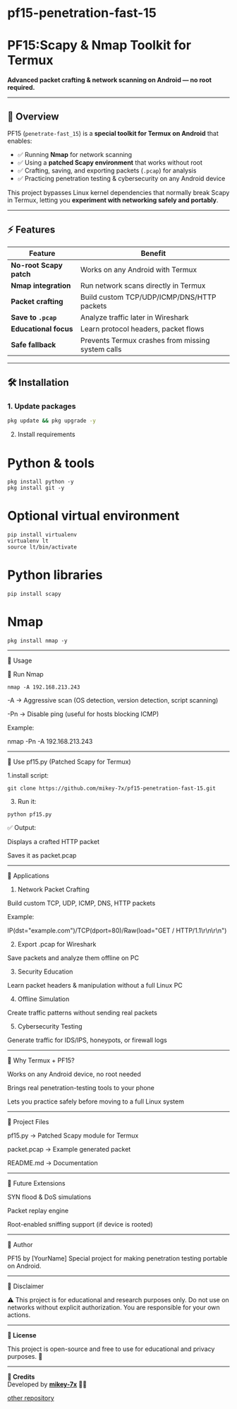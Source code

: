 # pf15-penetration-fast-15
# PF15:Scapy & Nmap Toolkit for Termux
**Advanced packet crafting & network scanning on Android — no root required.**

---

## 📌 Overview
PF15 (`penetrate-fast_15`) is a **special toolkit for Termux on Android** that enables:
- ✅ Running **Nmap** for network scanning
- ✅ Using a **patched Scapy environment** that works without root
- ✅ Crafting, saving, and exporting packets (`.pcap`) for analysis
- ✅ Practicing penetration testing & cybersecurity on any Android device

This project bypasses Linux kernel dependencies that normally break Scapy in Termux, letting you **experiment with networking safely and portably**.

---

## ⚡ Features
| Feature | Benefit |
|---------|---------|
| **No-root Scapy patch** | Works on any Android with Termux |
| **Nmap integration** | Run network scans directly in Termux |
| **Packet crafting** | Build custom TCP/UDP/ICMP/DNS/HTTP packets |
| **Save to `.pcap`** | Analyze traffic later in Wireshark |
| **Educational focus** | Learn protocol headers, packet flows |
| **Safe fallback** | Prevents Termux crashes from missing system calls |

---

## 🛠 Installation

### 1. Update packages
```bash
pkg update && pkg upgrade -y
```
2. Install requirements

# Python & tools
```
pkg install python -y
pkg install git -y
```

# Optional virtual environment
```
pip install virtualenv
virtualenv lt
source lt/bin/activate
```

# Python libraries
```
pip install scapy
```

# Nmap
```
pkg install nmap -y
```

---

🚀 Usage

🔹 Run Nmap
```
nmap -A 192.168.213.243
```
-A → Aggressive scan (OS detection, version detection, script scanning)

-Pn → Disable ping (useful for hosts blocking ICMP)


Example:

nmap -Pn -A 192.168.213.243


---

🔹 Use pf15.py (Patched Scapy for Termux)

1.install script:
```
git clone https://github.com/mikey-7x/pf15-penetration-fast-15.git
```

3. Run it:
```
python pf15.py
```

✅ Output:

Displays a crafted HTTP packet

Saves it as packet.pcap



---

🎯 Applications

1. Network Packet Crafting

Build custom TCP, UDP, ICMP, DNS, HTTP packets

Example:

IP(dst="example.com")/TCP(dport=80)/Raw(load="GET / HTTP/1.1\r\n\r\n")



2. Export .pcap for Wireshark

Save packets and analyze them offline on PC



3. Security Education

Learn packet headers & manipulation without a full Linux PC



4. Offline Simulation

Create traffic patterns without sending real packets



5. Cybersecurity Testing

Generate traffic for IDS/IPS, honeypots, or firewall logs





---

📱 Why Termux + PF15?

Works on any Android device, no root needed

Brings real penetration-testing tools to your phone

Lets you practice safely before moving to a full Linux system



---

📂 Project Files

pf15.py → Patched Scapy module for Termux

packet.pcap → Example generated packet

README.md → Documentation



---

🧠 Future Extensions

SYN flood & DoS simulations

Packet replay engine

Root-enabled sniffing support (if device is rooted)



---

🦊 Author

PF15 by [YourName]
Special project for making penetration testing portable on Android.


---

📜 Disclaimer

⚠️ This project is for educational and research purposes only.
Do not use on networks without explicit authorization.
You are responsible for your own actions.

---

**📜 License**

This project is open-source and free to use for educational and privacy purposes. 🚀

---

**📜 Credits**  
Developed by **[mikey-7x](https://github.com/mikey-7x)** 🚀🔥  


[other repository](https://github.com/mikey-7x?tab=repositories)
